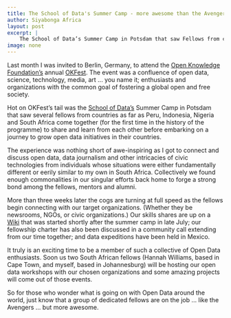 ```yaml
---
title: The School of Data's Summer Camp - more awesome than the Avengers
author: Siyabonga Africa
layout: post
excerpt: |
    The School of Data’s Summer Camp in Potsdam that saw Fellows from countries as far as Peru, Indonesia, Nigeria and South Africa come together (for the first time in the history of the programme) to share and learn from each other before embarking on a journey to grow open data initiatives in their countries.
image: none
---
```


Last month I was invited to Berlin, Germany, to attend the [Open Knowledge Foundation’s](https://okfn.org/) annual [OKFest](http://2014.okfestival.org/). The event was a confluence of open data, science, technology, media, art ... you name it; enthusiasts and organizations with the common goal of fostering a global open and free society.

Hot on OKFest’s tail was the [School of Data’s](http://schoolofdata.org/) Summer Camp in Potsdam that saw several fellows from countries as far as Peru, Indonesia, Nigeria and South Africa come together (for the first time in the history of the programme) to share and learn from each other before embarking on a journey to grow open data initiatives in their countries.

The experience was nothing short of awe-inspiring as I got to connect and discuss open data, data journalism and other intricacies of civic technologies from individuals whose situations were either fundamentally different or eerily similar to my own in South Africa. Collectively we found enough commonalities in our singular efforts back home to forge a strong bond among the fellows, mentors and alumni. 

More than three weeks later the cogs are turning at full speed as the fellows begin connecting with our target organizations. (Whether they be newsrooms, NGOs, or civic organizations.) Our skills shares are up on a [Wiki](http://wiki.okfn.org/Projects/School_of_Data/Summercamp_2014) that was started shortly after the summer camp in late July; our fellowship charter has also been discussed in a community call extending from our time together; and data expeditions have been held in Mexico.

It truly is an exciting time to be a member of such a collective of Open Data enthusiasts. Soon us two South African fellows (Hannah Williams, based in Cape Town, and myself, based in Johannesburg) will be hosting our open data workshops with our chosen organizations and some amazing projects will come out of those events.

So for those who wonder what is going on with Open Data around the world, just know that a group of dedicated fellows are on the job … like the Avengers … but more awesome.
